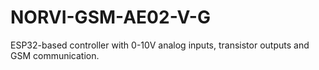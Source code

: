 # NORVI-GSM-AE02-V-G
ESP32-based controller with 0-10V analog inputs, transistor outputs and GSM communication.

